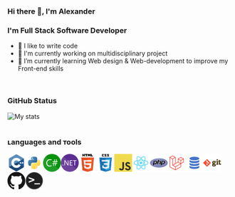 ### Hi there :wave:, I'm Alexander

### I'm Full Stack Software Developer
- 💪 I like to write code
- 🔭 I'm currently working on multidisciplinary project
- 🌱 I’m currently learning Web design &  Web-development to improve my Front-end skills
<!-- - 👯 I’m looking to collaborate on ...
- 🤔 I’m looking for help with ...
- 💬 Ask me about ...
- 📫 How to reach me: ...
- 😄 Pronouns: ...
- ⚡ Fun fact: ... -->
<br/>

<!-- <a href="https://www.linkedin.com/in/alexander-volynsky/" target="_blank">
  <img align="left" alt="Linkdein" width="22px" src="https://image.flaticon.com/icons/png/512/174/174857.png" />
</a>
<a href="https://www.codeproject.com/Members/VolynskyAlex" target="_blank">
  <img align="left" alt="CodeProject" width="22px" src="https://pbs.twimg.com/profile_images/3354417994/2df9a5446ca8ff0c611112a846434239_400x400.png" />
</a>
<a href="http://tech.quebecblogue.com/" target="_blank">
  <img align="left" alt="Tech.quebecblogue" width="22px" src="https://avatars.mds.yandex.net/i?id=57b2fc6422d24bc4177ec0aeda40c189-4589472-images-thumbs&n=13" />
</a>
<br /><br /> -->

### GitHub Status
![My stats](https://github-readme-stats.vercel.app/api?username=AlexanderVolynsky&show_icons=true)
<br/><br/>

### ʟanguages and ᴛools

<img align="left" alt="C++" width="40px" src="https://raw.githubusercontent.com/github/explore/180320cffc25f4ed1bbdfd33d4db3a66eeeeb358/topics/cpp/cpp.png" />
<img align="left" alt="Python" width="40px" src="https://raw.githubusercontent.com/github/explore/80688e429a7d4ef2fca1e82350fe8e3517d3494d/topics/python/python.png" />
<img align="left" alt="C#" width="40px" src="https://raw.githubusercontent.com/github/explore/80688e429a7d4ef2fca1e82350fe8e3517d3494d/topics/csharp/csharp.png" />
<img align="left" alt=".NET" width="40px" src="https://raw.githubusercontent.com/github/explore/93d8a67084f94b2a444e510199a6e7622e5b09a3/topics/dotnet/dotnet.png" />
<img align="left" alt="HTML5" width="40px" src="https://raw.githubusercontent.com/github/explore/80688e429a7d4ef2fca1e82350fe8e3517d3494d/topics/html/html.png" />
<img align="left" alt="CSS3" width="40px" src="https://raw.githubusercontent.com/github/explore/80688e429a7d4ef2fca1e82350fe8e3517d3494d/topics/css/css.png" />
<img align="left" alt="JavaScript" width="40px" src="https://raw.githubusercontent.com/github/explore/80688e429a7d4ef2fca1e82350fe8e3517d3494d/topics/javascript/javascript.png" />
<img align="left" alt="React" width="40px" src="https://raw.githubusercontent.com/github/explore/80688e429a7d4ef2fca1e82350fe8e3517d3494d/topics/react/react.png" />
<img align="left" alt="PHP" width="40px" src="https://raw.githubusercontent.com/github/explore/ccc16358ac4530c6a69b1b80c7223cd2744dea83/topics/php/php.png" />
<img align="left" alt="Laravel" width="40px" src="https://raw.githubusercontent.com/github/explore/56a826d05cf762b2b50ecbe7d492a839b04f3fbf/topics/laravel/laravel.png" />
<img align="left" alt="SQL" width="40px" src="https://raw.githubusercontent.com/github/explore/80688e429a7d4ef2fca1e82350fe8e3517d3494d/topics/sql/sql.png" />
<img align="left" alt="Git" width="40px" src="https://raw.githubusercontent.com/github/explore/80688e429a7d4ef2fca1e82350fe8e3517d3494d/topics/git/git.png" />
<img align="left" alt="GitHub" width="40px" src="https://raw.githubusercontent.com/github/explore/78df643247d429f6cc873026c0622819ad797942/topics/github/github.png" />
<img align="left" alt="Terminal" width="40px" src="https://raw.githubusercontent.com/github/explore/80688e429a7d4ef2fca1e82350fe8e3517d3494d/topics/terminal/terminal.png" />
<br/><br/>
